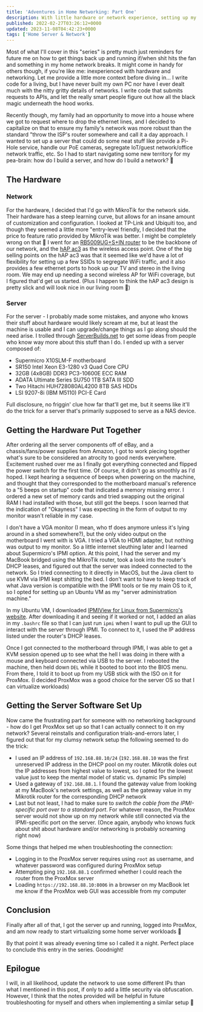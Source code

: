 ```yaml
---
title: 'Adventures in Home Networking: Part One'
description: With little hardware or network experience, setting up my first legitimate home network and server came with a steep learning curve. The process has been incredibly rewarding so far though
published: 2022-02-27T03:26:12+0000
updated: 2023-11-08T04:42:23+0000
tags: ['Home Server & Network']
---
```


Most of what I'll cover in this "series" is pretty much just reminders for future
me on how to get things back up and running if/when shit hits the fan and something
in my home network breaks. It might come in handy for others though, if you're like
me: inexperienced with hardware and networking. Let me provide a little more context
before diving in... I write code for a living, but I have never built my own PC nor
have I ever dealt much with the nitty gritty details of networks. I write code that
submits requests to APIs, and let the really smart people figure out how all the
black magic underneath the hood works.

Recently though, my family had an opportunity to move into a house where we got to
request where to drop the ethernet lines, and I decided to capitalize on that to
ensure my family's network was more robust than the standard "throw the ISP's router
somewhere and call it a day approach. I wanted to set up a server that could do some
neat stuff like provide a Pi-Hole service, handle our PoE cameras, segregate IoT/guest
network/office network traffic, etc. So I had to start navigating some new territory
for my pea-brain: how do I build a server, and how do I build a network? 🤔

## The Hardware

### Network

For the hardware, I decided that I'd go with MikroTik for the network side. Their
hardware has a steep learning curve, but allows for an insane amount of customization
and configuration. I looked at TP-Link and Ubiquiti too, and though they seemed a
little more "entry-level friendly, I decided that the price to feature ratio provided
by MikroTik was better. I might be completely wrong on that 😬 I went for an [RB5009UG+S+IN
router](https://mikrotik.com/product/rb5009ug_s_in) to be the backbone of our network,
and the [hAP ac3](https://mikrotik.com/product/hap_ac3) as the wireless access point.
One of the big selling points on the hAP ac3 was that it seemed like we'd have a
lot of flexibility for setting up a few SSIDs to segregate WiFi traffic, and it also
provides a few ethernet ports to hook up our TV and stereo in the living room. We
may end up needing a second wireless AP for WiFi coverage, but I figured that'd get
us started. (Plus I happen to think the hAP ac3 design is pretty slick and will look
nice in our living room 🥴)

### Server

For the server - I probably made some mistakes, and anyone who knows their stuff
about hardware would likely scream at me, but at least the machine is usable and
I can upgrade/change things as I go along should the need arise. I trolled through
[ServerBuilds.net](https://forums.serverbuilds.net) to get some ideas from people
who know way more about this stuff than I do. I ended up with a server composed
of:

- Supermicro X10SLM-F motherboard
- SR150 Intel Xeon E3-1280 v3 Quad Core CPU
- 32GB (4x8GB) DDR3 PC3-10600E ECC RAM
- ADATA Ultimate Series SU750 1TB SATA III SDD
- Two Hitachi HUH728080AL4200 8TB SAS HDDs
- LSI 9207-8i (IBM M5110) PCI-E Card

Full disclosure, no friggin' clue how far that'll get me, but it seems like it'll
do the trick for a server that's primarily supposed to serve as a NAS device.

## Getting the Hardware Put Together

After ordering all the server components off of eBay, and a chassis/fans/power supplies
from Amazon, I got to work piecing together what's sure to be considered an atrocity
to good nerds everywhere. Excitement rushed over me as I finally got everything connected
and flipped the power switch for the first time. Of course, it didn't go as smoothly
as I'd hoped. I kept hearing a sequence of beeps when powering on the machine, and
thought that they corresponded to the motherboard manual's reference to a "5 beeps
on startup" code that indicated a memory missing error. I ordered a new set of memory
cards and tried swapping out the original RAM I had installed with those, but still
got the beeps. I soon learned that the indication of "Okayness" I was expecting in
the form of output to my monitor wasn't reliable in my case.

I don't have a VGA monitor (I mean, who tf does anymore unless it's lying around
in a shed somewhere?), but the only video output on the motherboard I went with is
VGA. I tried a VGA to HDMI adapter, but nothing was output to my monitor. So a little
internet sleuthing later and I learned about Supermicro's IPMI option. At this point,
I had the server and my MacBook bridged using the MikroTik router, took a look into
the router's DHCP leases, and figured out that the server was indeed connected to
the network. So I tried connecting to it directly in MacOS, but the Java client to
use KVM via IPMI kept shitting the bed. I don't want to have to keep track of what
Java version is compatible with the IPMI tools or tie my main OS to it, so I opted
for setting up an Ubuntu VM as my "server administration machine."

In my Ubuntu VM, I downloaded [IPMIView for Linux from Supermicro's website](https://www.supermicro.com/SwDownload/SwSelect_Free.aspx?cat=IPMI).
After downloading it and seeing if it worked or not, I added an alias in my `.bashrc`
file so that I can just run `ipmi` when I want to pull up the GUI to interact with
the server through IPMI. To connect to it, I used the IP address listed under the
router's DHCP leases.

Once I got connected to the motherboard through IPMI, I was able to get a KVM session
opened up to see what the hell I was doing in there with a mouse and keyboard connected
via USB to the server. I rebooted the machine, then held down `DEL` while it booted
to boot into the BIOS menu. From there, I told it to boot up from my USB stick with
the ISO on it for ProxMox. (I decided ProxMox was a good choice for the server OS
so that I can virtualize workloads)

## Getting the Server Software Set Up

Now came the frustrating part for someone with no networking background - how do
I get ProxMox set up so that I can actually connect to it on my network? Several
reinstalls and configuration trials-and-errors later, I figured out that for my clumsy
network setup the following seemed to do the trick:

- I used an IP address of `192.168.88.10/24` (`192.168.88.10` was the first unreserved
  IP address in the DHCP pool on my router. Mikrotik doles out the IP addresses from
  highest value to lowest, so I opted for the lowest value just to keep the mental
  model of static vs. dynamic IPs simple)
- Used a gateway of `192.168.88.1`. I found the gateway value from looking at my
  MacBook's network settings, as well as the gateway value in my Mikrotik router
  for the corresponding DHCP network
- Last but not least, I had to make sure to _switch the cable from the IPMI-specific
  port over to a standard port_. For whatever reason, the ProxMox server would not
  show up on my network while still connected via the IPMI-specific port on the server.
  (Once again, anybody who knows fuck about shit about hardware and/or networking
  is probably screaming right now)

Some things that helped me when troubleshooting the connection:

- Logging in to the ProxMox server requires using `root` as username, and whatever
  password was configured during ProxMox setup
- Attempting ping `192.168.88.1` confirmed whether I could reach the router from
  the ProxMox server
- Loading `https://192.168.88.10:8006` in a browser on my MacBook let me know if
  the ProxMox web GUI was accessible from my computer

## Conclusion

Finally after all of that, I got the server up and running, logged into ProxMox,
and am now ready to start virtualizing some home server workloads 🤟

By that point it was already evening time so I called it a night. Perfect place to
conclude this entry in the series. Goodnight!

## Epilogue

I will, in all likelihood, update the network to use some different IPs than what
I mentioned in this post, if only to add a little security via obfuscation. However,
I think that the notes provided will be helpful in future troubleshooting for myself
and others when implementing a similar setup 🙂
